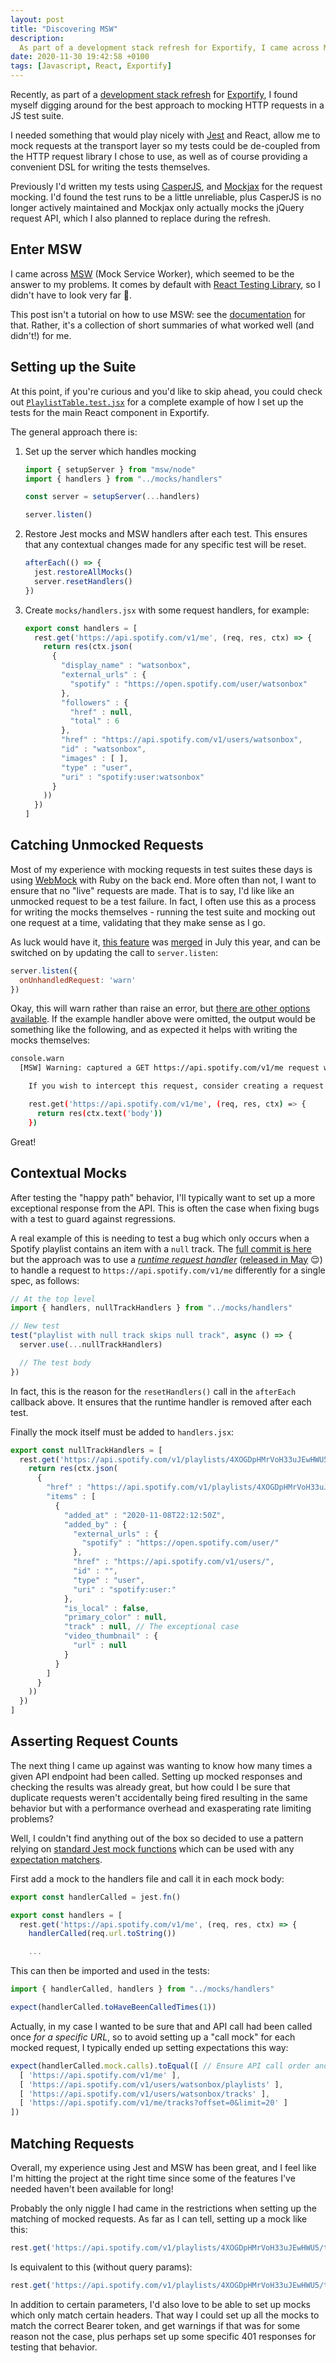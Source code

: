 ```yaml
---
layout: post
title: "Discovering MSW"
description:
  As part of a development stack refresh for Exportify, I came across MSW (Mock Service Worker). This post isn’t a tutorial on how to use MSW. Rather, it’s a collection of short summaries of what worked well (and didn’t!) for me.
date: 2020-11-30 19:42:58 +0100
tags: [Javascript, React, Exportify]
---
```


Recently, as part of a [development stack refresh](https://github.com/watsonbox/exportify/pull/72) for [Exportify](https://github.com/watsonbox/exportify), I found myself digging around for the best approach to mocking HTTP requests in a JS test suite.

I needed something that would play nicely with [Jest](https://jestjs.io/) and React, allow me to mock requests at the transport layer so my tests could be de-coupled from the HTTP request library I chose to use, as well as of course providing a convenient DSL for writing the tests themselves.

<!--more-->

Previously I'd written my tests using [CasperJS](https://www.casperjs.org/), and [Mockjax](https://github.com/jakerella/jquery-mockjax) for the request mocking. I'd found the test runs to be a little unreliable, plus CasperJS is no longer actively maintained and Mockjax only actually mocks the jQuery request API, which I also planned to replace during the refresh.

## Enter MSW

I came across [MSW](https://mswjs.io/) (Mock Service Worker), which seemed to be the answer to my problems. It comes by default with [React Testing Library](https://testing-library.com/docs/react-testing-library/intro), so I didn't have to look very far 🙂.

This post isn't a tutorial on how to use MSW: see the [documentation](https://mswjs.io/docs/) for that. Rather, it's a collection of short summaries of what worked well (and didn't!) for me.

## Setting up the Suite

At this point, if you're curious and you'd like to skip ahead, you could check out [`PlaylistTable.test.jsx`](https://github.com/watsonbox/exportify/blob/master/src/components/PlaylistTable.test.jsx) for a complete example of how I set up the tests for the main React component in Exportify.

The general approach there is:

1. Set up the server which handles mocking

    ```jsx
    import { setupServer } from "msw/node"
    import { handlers } from "../mocks/handlers"

    const server = setupServer(...handlers)

    server.listen()
    ```

2. Restore Jest mocks and MSW handlers after each test. This ensures that any contextual changes made for any specific test will be reset.

    ```jsx
    afterEach(() => {
      jest.restoreAllMocks()
      server.resetHandlers()
    })
    ```

3. Create `mocks/handlers.jsx` with some request handlers, for example:

    ```jsx
    export const handlers = [
      rest.get('https://api.spotify.com/v1/me', (req, res, ctx) => {
        return res(ctx.json(
          {
            "display_name" : "watsonbox",
            "external_urls" : {
              "spotify" : "https://open.spotify.com/user/watsonbox"
            },
            "followers" : {
              "href" : null,
              "total" : 6
            },
            "href" : "https://api.spotify.com/v1/users/watsonbox",
            "id" : "watsonbox",
            "images" : [ ],
            "type" : "user",
            "uri" : "spotify:user:watsonbox"
          }
        ))
      })
    ]
    ```

## Catching Unmocked Requests

Most of my experience with mocking requests in test suites these days is using [WebMock](https://github.com/bblimke/webmock) with Ruby on the back end. More often than not, I want to ensure that no "live" requests are made. That is to say, I'd like like an unmocked request to be a test failure. In fact, I often use this as a process for writing the mocks themselves - running the test suite and mocking out one request at a time, validating that they make sense as I go.

As luck would have it, [this feature](https://github.com/mswjs/msw/issues/191) was [merged](https://github.com/mswjs/msw/pull/257) in July this year, and can be switched on by updating the call to `server.listen`:

```jsx
server.listen({
  onUnhandledRequest: 'warn'
})
```

Okay, this will warn rather than raise an error, but [there are other options available](https://mswjs.io/docs/api/setup-server/listen#onunhandledrequest). If the example handler above were omitted, the output would be something like the following, and as expected it helps with writing the mocks themselves:

```bash
console.warn
  [MSW] Warning: captured a GET https://api.spotify.com/v1/me request without a corresponding request handler.

    If you wish to intercept this request, consider creating a request handler for it:

    rest.get('https://api.spotify.com/v1/me', (req, res, ctx) => {
      return res(ctx.text('body'))
    })
```

Great!

## Contextual Mocks

After testing the "happy path" behavior, I'll typically want to set up a more exceptional response from the API. This is often the case when fixing bugs with a test to guard against regressions.

A real example of this is needing to test a bug which only occurs when a Spotify playlist contains an item with a `null` track. The [full commit is here](https://github.com/watsonbox/exportify/commit/032ec7f246308a8acb74de2f70ba706141ad9fda) but the approach was to use a *[runtime request handler](https://mswjs.io/docs/api/setup-server/use)* ([released in May](https://github.com/mswjs/msw/releases/tag/v0.18.0) 😌) to handle a request to `https://api.spotify.com/v1/me` differently for a single spec, as follows:

```jsx
// At the top level
import { handlers, nullTrackHandlers } from "../mocks/handlers"

// New test
test("playlist with null track skips null track", async () => {
  server.use(...nullTrackHandlers)

  // The test body
})
```

In fact, this is the reason for the `resetHandlers()` call in the `afterEach` callback above. It ensures that the runtime handler is removed after each test.

Finally the mock itself must be added to `handlers.jsx`:

```jsx
export const nullTrackHandlers = [
  rest.get('https://api.spotify.com/v1/playlists/4XOGDpHMrVoH33uJEwHWU5/tracks?offset=0&limit=10', (req, res, ctx) => {
    return res(ctx.json(
      {
        "href" : "https://api.spotify.com/v1/playlists/4XOGDpHMrVoH33uJEwHWU5/tracks?offset=0&limit=100",
        "items" : [
          {
            "added_at" : "2020-11-08T22:12:50Z",
            "added_by" : {
              "external_urls" : {
                "spotify" : "https://open.spotify.com/user/"
              },
              "href" : "https://api.spotify.com/v1/users/",
              "id" : "",
              "type" : "user",
              "uri" : "spotify:user:"
            },
            "is_local" : false,
            "primary_color" : null,
            "track" : null, // The exceptional case
            "video_thumbnail" : {
              "url" : null
            }
          }
        ]
      }
    ))
  })
]
```

## Asserting Request Counts

The next thing I came up against was wanting to know how many times a given API endpoint had been called. Setting up mocked responses and checking the results was already great, but how could I be sure that duplicate requests weren't accidentally being fired resulting in the same behavior but with a performance overhead and exasperating rate limiting problems?

Well, I couldn't find anything out of the box so decided to use a pattern relying on [standard Jest mock functions](https://jestjs.io/docs/en/mock-functions) which can be used with any [expectation matchers](https://jestjs.io/docs/en/expect).

First add a mock to the handlers file and call it in each mock body:

```jsx
export const handlerCalled = jest.fn()

export const handlers = [
  rest.get('https://api.spotify.com/v1/me', (req, res, ctx) => {
    handlerCalled(req.url.toString())

    ...
```

This can then be imported and used in the tests:

```jsx
import { handlerCalled, handlers } from "../mocks/handlers"

expect(handlerCalled.toHaveBeenCalledTimes(1))
```

Actually, in my case I wanted to be sure that and API call had been called once *for a specific URL*, so to avoid setting up a "call mock" for each mocked request, I typically ended up setting expectations this way:

```jsx
expect(handlerCalled.mock.calls).toEqual([ // Ensure API call order and no duplicates
  [ 'https://api.spotify.com/v1/me' ],
  [ 'https://api.spotify.com/v1/users/watsonbox/playlists' ],
  [ 'https://api.spotify.com/v1/users/watsonbox/tracks' ],
  [ 'https://api.spotify.com/v1/me/tracks?offset=0&limit=20' ]
])
```

## Matching Requests

Overall, my experience using Jest and MSW has been great, and I feel like I'm hitting the project at the right time since some of the features I've needed haven't been available for long!

Probably the only niggle I had came in the restrictions when setting up the matching of mocked requests. As far as I can tell, setting up a mock like this:

```jsx
rest.get('https://api.spotify.com/v1/playlists/4XOGDpHMrVoH33uJEwHWU5/tracks?offset=0&limit=10', (req, res, ctx) => {
```

Is equivalent to this (without query params):

```jsx
rest.get('https://api.spotify.com/v1/playlists/4XOGDpHMrVoH33uJEwHWU5/tracks', (req, res, ctx) => {
```

In addition to certain parameters, I'd also love to be able to set up mocks which only match certain headers. That way I could set up all the mocks to match the correct Bearer token, and get warnings if that was for some reason not the case, plus perhaps set up some specific 401 responses for testing that behavior.
